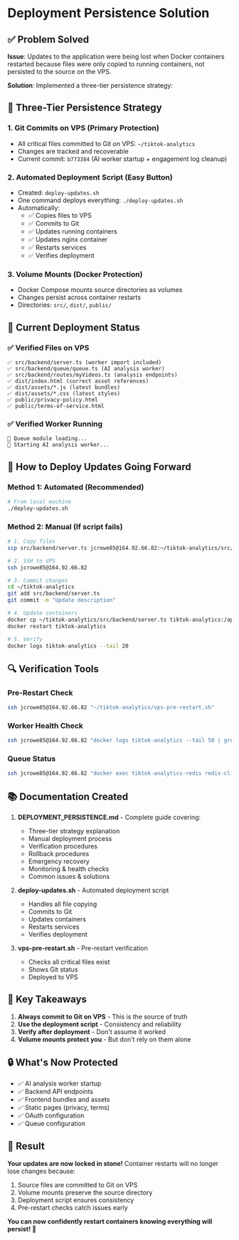# Deployment Persistence Solution

## ✅ Problem Solved

**Issue**: Updates to the application were being lost when Docker containers restarted because files were only copied to running containers, not persisted to the source on the VPS.

**Solution**: Implemented a three-tier persistence strategy:

## 🔐 Three-Tier Persistence Strategy

### 1. Git Commits on VPS (Primary Protection)
- All critical files committed to Git on VPS: `~/tiktok-analytics`
- Changes are tracked and recoverable
- Current commit: `b773384` (AI worker startup + engagement log cleanup)

### 2. Automated Deployment Script (Easy Button)
- Created: `deploy-updates.sh`
- One command deploys everything: `./deploy-updates.sh`
- Automatically:
  - ✅ Copies files to VPS
  - ✅ Commits to Git
  - ✅ Updates running containers
  - ✅ Updates nginx container
  - ✅ Restarts services
  - ✅ Verifies deployment

### 3. Volume Mounts (Docker Protection)
- Docker Compose mounts source directories as volumes
- Changes persist across container restarts
- Directories: `src/`, `dist/`, `public/`

## 📝 Current Deployment Status

### ✅ Verified Files on VPS
```
✅ src/backend/server.ts (worker import included)
✅ src/backend/queue/queue.ts (AI analysis worker)
✅ src/backend/routes/myVideos.ts (analysis endpoints)
✅ dist/index.html (correct asset references)
✅ dist/assets/*.js (latest bundles)
✅ dist/assets/*.css (latest styles)
✅ public/privacy-policy.html
✅ public/terms-of-service.html
```

### ✅ Verified Worker Running
```
🔧 Queue module loading...
🔧 Starting AI analysis worker...
```

## 🚀 How to Deploy Updates Going Forward

### Method 1: Automated (Recommended)
```bash
# From local machine
./deploy-updates.sh
```

### Method 2: Manual (If script fails)
```bash
# 1. Copy files
scp src/backend/server.ts jcrowe85@164.92.66.82:~/tiktok-analytics/src/backend/

# 2. SSH to VPS
ssh jcrowe85@164.92.66.82

# 3. Commit changes
cd ~/tiktok-analytics
git add src/backend/server.ts
git commit -m "Update description"

# 4. Update containers
docker cp ~/tiktok-analytics/src/backend/server.ts tiktok-analytics:/app/src/backend/server.ts
docker restart tiktok-analytics

# 5. Verify
docker logs tiktok-analytics --tail 20
```

## 🔍 Verification Tools

### Pre-Restart Check
```bash
ssh jcrowe85@164.92.66.82 "~/tiktok-analytics/vps-pre-restart.sh"
```

### Worker Health Check
```bash
ssh jcrowe85@164.92.66.82 "docker logs tiktok-analytics --tail 50 | grep -E 'Queue module loading|Starting AI analysis worker'"
```

### Queue Status
```bash
ssh jcrowe85@164.92.66.82 "docker exec tiktok-analytics-redis redis-cli LLEN bull:ai-analysis:waiting"
```

## 📚 Documentation Created

1. **DEPLOYMENT_PERSISTENCE.md** - Complete guide covering:
   - Three-tier strategy explanation
   - Manual deployment process
   - Verification procedures
   - Rollback procedures
   - Emergency recovery
   - Monitoring & health checks
   - Common issues & solutions

2. **deploy-updates.sh** - Automated deployment script
   - Handles all file copying
   - Commits to Git
   - Updates containers
   - Restarts services
   - Verifies deployment

3. **vps-pre-restart.sh** - Pre-restart verification
   - Checks all critical files exist
   - Shows Git status
   - Deployed to VPS

## 🎯 Key Takeaways

1. **Always commit to Git on VPS** - This is the source of truth
2. **Use the deployment script** - Consistency and reliability
3. **Verify after deployment** - Don't assume it worked
4. **Volume mounts protect you** - But don't rely on them alone

## 🔒 What's Now Protected

- ✅ AI analysis worker startup
- ✅ Backend API endpoints
- ✅ Frontend bundles and assets
- ✅ Static pages (privacy, terms)
- ✅ OAuth configuration
- ✅ Queue configuration

## 🎉 Result

**Your updates are now locked in stone!** Container restarts will no longer lose changes because:

1. Source files are committed to Git on VPS
2. Volume mounts preserve the source directory
3. Deployment script ensures consistency
4. Pre-restart checks catch issues early

**You can now confidently restart containers knowing everything will persist! 🚀**

